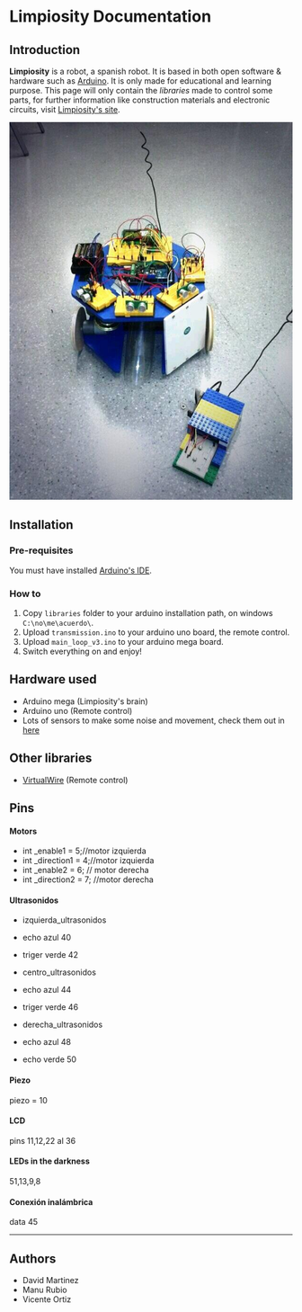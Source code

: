 # Limpiosity Documentation

## Introduction

**Limpiosity** is a robot, a spanish robot. It is based in both open software & hardware such as [Arduino](http://www.arduino.cc/). It is only made for educational and learning purpose. This page will only contain the *libraries* made to control some parts, for further information like construction materials and electronic circuits, visit [Limpiosity's site](http://www.vicenteortiz.me).

![limpiosity](limpiosity.jpg)

## Installation

### Pre-requisites
You must have installed [Arduino's IDE](http://arduino.cc/en/Main/Software).

### How to
1. Copy `libraries` folder to your arduino installation path, on windows `C:\no\me\acuerdo\`.
2. Upload `transmission.ino` to your arduino uno board, the remote control.
3. Upload `main_loop_v3.ino` to your arduino mega board.
4. Switch everything on and enjoy!

## Hardware used

+ Arduino mega (Limpiosity's brain)
+ Arduino uno (Remote control)
+ Lots of sensors to make some noise and movement, check them out in [here](http://www.vicenteortiz.me)


## Other libraries

+ [VirtualWire](http://www.airspayce.com/mikem/arduino/VirtualWire.pdf) (Remote control)


## Pins

#### Motors
+ int _enable1 = 5;//motor izquierda
+ int _direction1 = 4;//motor izquierda
+ int _enable2 = 6;  // motor derecha
+ int _direction2 = 7; //motor derecha

#### Ultrasonidos
+ izquierda_ultrasonidos 
+ echo azul 40
+ triger verde 42


+ centro_ultrasonidos
+ echo azul 44
+ triger verde 46


+ derecha_ultrasonidos
+ echo azul 48
+ echo verde 50

#### Piezo
piezo = 10

#### LCD
pins 11,12,22 al 36

#### LEDs in the darkness
51,13,9,8

#### Conexión inalámbrica
data 45

----------------------------------------------
## Authors

+ David Martinez
+ Manu Rubio
+ Vicente Ortiz